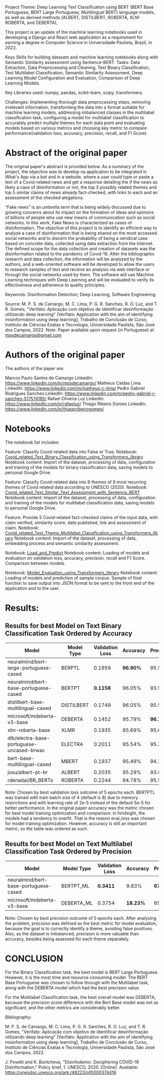 Project Theme: Deep Learning Text Classification using BERT (BERT Base Portuguese, BERT Large Portuguese, Multilingual BERT) language models, as well as derived methods (ALBERT, DISTILBERT, ROBERTA, XLM-ROBERTA, and DEBERTA), 

This project is an update of the machine learning notebooks used in developing a Django and React web application as a requirement for earning a degree in Computer Science in Universidade Paulista, Brazil, in 2022.

Keys Skills for building datasets and machine learning notebooks
along with Semantic Similarity assessment using Sentence-BERT.
Tasks: Data Extraction, Data Preprocessing and Cleaning, Text Binary Classification, Text Multilabel Classification, Semantic Similarity Assessment, Deep Learning Model Configuration and Evaluation, Comparison of Deep Learning Models.

Key Libraries used: numpy, pandas, scikit-learn, scipy, transformers.

Challenges: Implementing thorough data preprocessing steps, removing irrelevant information, transforming the data into a format suitable for machine learning models, addressing imbalanced classes in the multilabel classification task, configuring a model for multilabel classification to accurately predict multiple themes for each data point and evaluating models based on various metrics and choosing key metric to compare performance(validation loss, accuracy, precision, recall, and F1 Score).

# Abstract of the original paper

The original paper's abstract is provided below. As a summary of the project, the objective was to develop na application to be integrated in What's App via a bot and in a website, where a user could type or paste a text of a Covid-related news and get a response detailing the if the news as likely a case of disinformation or not, the top 3 possibly related themes and top 5 similar claims of news already fact-checked, with links to each and an assessment of the checked alegations.

“Fake news” is an umbrella term that is being widely discussed due to growing concerns about its impact on the formation of ideas and opinions of billions of people who use new means of communication such as social networks. In this work, Fake News is characterized as cases of disinformation. The objective of this project is to identify an efficient way to analyze a case of disinformation that is being shared on the most accessed social networks and to discern the probability of being a veridical case based on concrete data, collected using data extraction from the Internet. The defined scope for the data collection and creation of datasets was the disinformation related to the pandemic of Covid-19. After the bibliographic research and data collection, the information will be analyzed by the authors, and a web-oriented software will be developed to allow the users to research samples of text and receive an analysis via web interface or through the social networks used by them. The software will use Machine Learning techniques with Deep Learning and will be evaluated to verify its effectiveness and adherence to quality principles.

Keywords: Disinformation Detection; Deep Learning, Software Engineering.

Source: M. P. S. de Camargo, M. C. Lima, P. G. R. Sanches, R. O. Luz, and T. R. Gomes, "Verifato: Aplicação com objetivo de identificar desinformação utilizando deep learning" [Verifato: Application with the aim of identifying misinformation using deep learning], Trabalho de Conclusão de Curso, Instituto de Ciências Exatas e Tecnologia, Universidade Paulista, São José dos Campos, 2022.
Note: Paper available upon request (in Portuguese) at mpsdecamargo@gmail.com

# Authors of the original paper

The authors of the paper are:

Marcos Paulo Santos de Camargo 
LinkedIn: https://www.linkedin.com/in/mpsdecamargo/
Matheus Caldas Lima 
LinkedIn: https://www.linkedin.com/in/matheus-c-lima/
Pedro Gabriel Rodrigues Sanches 
LinkedIn: https://www.linkedin.com/in/pedro-gabriel-r-sanches-517574185/
Rafael Oliveira Luz 
LinkedIn: https://www.linkedin.com/in/rafaoluz/
Thiago Ribeiro Gomes 
LinkedIn: https://www.linkedin.com/in/thiagoribeirogomes/

# Notebooks

The notebook list includes:

Feature: Classify Covid-related data into False or True.
Notebook: [Covid_related_Text_Binary_Classification_using_Transformers_library](https://github.com/mpsdecamargo/ml-data-science-portfolio/blob/main/bert-deep-learning-project/Covid_related_Text_Binary_Classification_using_Transformers_library.ipynb)
Notebook content: Import of the dataset, processing of data, configuration and training of the models for binary classification data, saving models to personal Google Drive.

Feature: Classify Covid-related data into 8 themes of 9 most recurring themes of Covid related data according to UNESCO (2020).
Notebook: [Covid_related_Text_Similar_Text_Assessment_with_Sentence_BERT](https://github.com/mpsdecamargo/ml-data-science-portfolio/blob/main/bert-deep-learning-project/Covid_related_Text_Similar_Text_Assessment_with_Sentence_BERT.ipynb)
Notebook content: Import of the dataset, processing of data, configuration and training of the models for multilabel classification data, saving models to personal Google Drive.

Feature: Provide 5 Covid-related fact-checked claims of the input data, with claim verified, similarity score, date published, link and assessment of claim.
Notebook: [Covid_related_Text_Theme_Multilabel_Classification_using_Transformers_library](https://github.com/mpsdecamargo/ml-data-science-portfolio/blob/main/bert-deep-learning-project/Covid_related_Text_Theme_Multilabel_Classification_using_Transformers_library.ipynb)
Notebook content: Import of the dataset, processing of data, embedding process and semantic similarity assessment.

Notebook: [Load_and_Predict](https://github.com/mpsdecamargo/ml-data-science-portfolio/blob/main/bert-deep-learning-project/Load_and_Predict.ipynb)
Notebook content: Loading of models and evaluation on validation loss, accuracy, precision, recall and F1 Score. Comparison between models.

Notebook: [Model_Evaluation_using_Transformers_library](https://github.com/mpsdecamargo/ml-data-science-portfolio/blob/main/bert-deep-learning-project/Model_Evaluation_using_Transformers_library.ipynb)
Notebook content: Loading of models and prediction of sample corpus. Sample of final function to save output into JSON format to be sent to the front end of the application and to the user.


# Results:

## Results for best Model on Text Binary Classification Task Ordered by Accuracy

| Model                                       | Model Type | Validation Loss | Accuracy | Precision | Recall |   F1   |
|---------------------------------------------|------------|------------------|----------|-----------|--------|--------|
| neuralmind/bert-large-portuguese-cased       | BERPTL     | 0.1959           | **96.90%**   | 95.52%    | **97.39%** | **96.96%** |
| neuralmind/bert-base-portuguese-cased        | BERTPT     | **0.1158**          | 96.05%   | 93.98%    | 98.50% | 96.11% |
| distilbert-base-multilingual-cased           | DISTILBERT  | 0.1749           | 96.05%   | 95.54%    | 96.69% | 96.15% |
| microsoft/mdeberta-v3-base                   | DEBERTA     | 0.1452           | 95.79%   | **96.73%**    | 94.89% | 95.80% |
|xlm-roberta-base                             | XLMR       | 0.1935           | 95.69%   | 95.62%    | 96.99% | 95.79% |
| dlb/electra-base-portuguese-uncased-brwac    | ELECTRA     | 0.2011           | 95.54%   | 95.32%    | 95.89% | 95.60% |
| bert-base-multilingual-cased                 | MBERT      | 0.1937           | 95.49%   | 94.17%    | 97.09% | 95.61% |
| josu/albert-pt-br                            | ALBERT     | 0.2035           | 95.29%   | 93.80%    | 97.09% | 95.42% |
| rdenadai/BR_BERTo                            | ROBERTA    | 0.2244           | 94.78%   | 95.52%    | 94.09% | 94.80% |

Note: Chosen by best validation loss outcome of 5 epochs each. BERTPTL was trained with train batch size of 4 (default is 8) due to memory restrictions and with learning rate of 2e-5 instead of the default 5e-5 for better performance. In the original paper accuracy was the metric chosen for best model training optimization and comparison. In hindsight, the models had a tendency to overfit. That is the reason eval_loss was chosen for model training optimization. However, accuracy is still an important metric, so the table was ordered as such.

## Results for best Model on Text Multilabel Classification Task Ordered by Precision

| Model                                       | Model Type | Validation Loss | Accuracy | Precision | Recall |   F1   |
|---------------------------------------------|------------|------------------|----------|-----------|--------|--------|
| neuralmind/bert-base-portuguese-cased        | BERTPT_ML     | **0.3411**          | 9.83%   | **67.33%**    | 6.47% | 11.42% |
| microsoft/mdeberta-v3-base                   | DEBERTA_ML     | 0.3754           | **18.23%**   | 65.92%    | **10.61%** | **17.10%** |

Note: Chosen by best precision outcome of 5 epochs each. After analysing the problem, precision was defined as the best metric for model evaluation, because the goal is to correctly identify a theme, avoiding false positives. Also, as the dataset is imbalanced, precision is more valuable than accuracy, besides being assessed for each theme separately.

# CONCLUSION

For the Binary Classification task, the best model is BERT Large Portuguese. However, it is the most time and resource consuming model. The BERT Base Portuguese was chosen to follow through with the Multilabel task, along with the DEBERTA model which had the best precision value.

For the Multilabel Classification task, the best overall model was DEBERTA, because the precision score difference with the Bert Base model was not as significant, and the other metrics are considerably better.


Bibliography:

M. P. S. de Camargo, M. C. Lima, P. G. R. Sanches, R. O. Luz, and T. R. Gomes, "Verifato: Aplicação com objetivo de identificar desinformação utilizando deep learning" [Verifato: Application with the aim of identifying misinformation using deep learning], Trabalho de Conclusão de Curso, Instituto de Ciências Exatas e Tecnologia, Universidade Paulista, São José dos Campos, 2022.

J. Posetti and K. Bontcheva, "Disinfodemic: Deciphering COVID-19 Disinformation," Policy brief, 1. UNESCO, 2020. [Online]. Available: https://unesdoc.unesco.org/ark:/48223/pf0000374416
